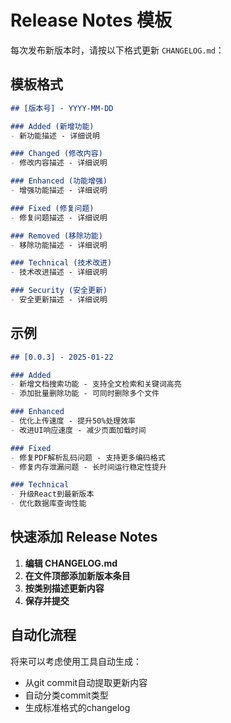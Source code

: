 # Release Notes 模板

每次发布新版本时，请按以下格式更新 `CHANGELOG.md`：

## 模板格式

```markdown
## [版本号] - YYYY-MM-DD

### Added (新增功能)
- 新功能描述 - 详细说明

### Changed (修改内容)
- 修改内容描述 - 详细说明

### Enhanced (功能增强)
- 增强功能描述 - 详细说明

### Fixed (修复问题)
- 修复问题描述 - 详细说明

### Removed (移除功能)
- 移除功能描述 - 详细说明

### Technical (技术改进)
- 技术改进描述 - 详细说明

### Security (安全更新)
- 安全更新描述 - 详细说明
```

## 示例

```markdown
## [0.0.3] - 2025-01-22

### Added
- 新增文档搜索功能 - 支持全文检索和关键词高亮
- 添加批量删除功能 - 可同时删除多个文件

### Enhanced  
- 优化上传速度 - 提升50%处理效率
- 改进UI响应速度 - 减少页面加载时间

### Fixed
- 修复PDF解析乱码问题 - 支持更多编码格式
- 修复内存泄漏问题 - 长时间运行稳定性提升

### Technical
- 升级React到最新版本
- 优化数据库查询性能
```

## 快速添加 Release Notes

1. **编辑 CHANGELOG.md**
2. **在文件顶部添加新版本条目**
3. **按类别描述更新内容**
4. **保存并提交**

## 自动化流程

将来可以考虑使用工具自动生成：
- 从git commit自动提取更新内容
- 自动分类commit类型
- 生成标准格式的changelog